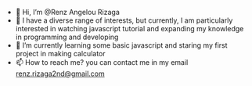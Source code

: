 - 👋 Hi, I’m @Renz Angelou Rizaga
- 👀 I have a diverse range of interests, but currently, I am particularly interested in watching javascript tutorial and expanding my knowledge in programming and developing 
- 🌱 I’m currently learning some basic javascript and staring my first project in making calculator
- 📫 How to reach me? you can contact me in my email renz.rizaga2nd@gmail.com

<!---
Rizaga/Rizaga is a ✨ special ✨ repository because its `README.md` (this file) appears on your GitHub profile.
You can click the Preview link to take a look at your changes.
--->
